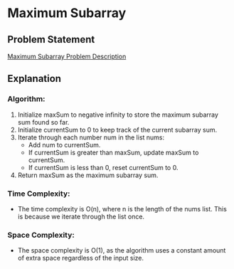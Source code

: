 # Maximum Subarray

## Problem Statement
[Maximum Subarray Problem Description](https://leetcode.com/problems/maximum-subarray/description/)

## Explanation

### Algorithm:
1. Initialize maxSum to negative infinity to store the maximum subarray sum found so far.
2. Initialize currentSum to 0 to keep track of the current subarray sum.
3. Iterate through each number num in the list nums:
    - Add num to currentSum.
    - If currentSum is greater than maxSum, update maxSum to currentSum.
    - If currentSum is less than 0, reset currentSum to 0.
4. Return maxSum as the maximum subarray sum.

### Time Complexity:
- The time complexity is O(n), where n is the length of the nums list. This is because we iterate through the list once.

### Space Complexity:
- The space complexity is O(1), as the algorithm uses a constant amount of extra space regardless of the input size.
